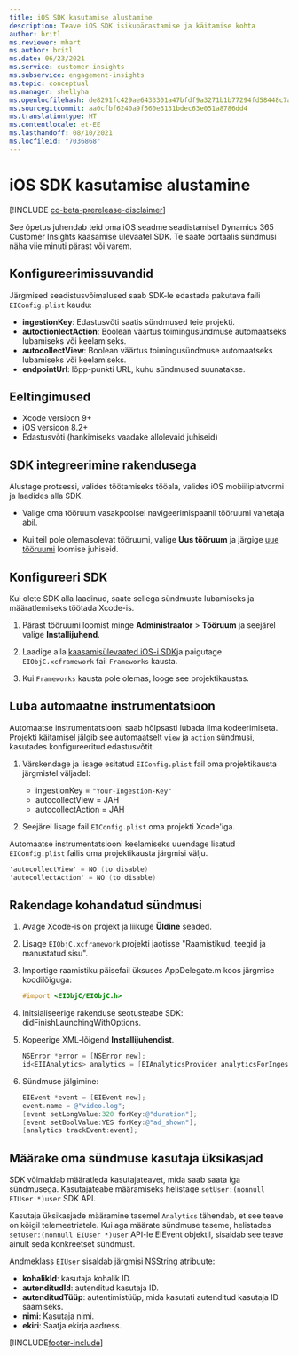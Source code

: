 ```yaml
---
title: iOS SDK kasutamise alustamine
description: Teave iOS SDK isikupärastamise ja käitamise kohta
author: britl
ms.reviewer: mhart
ms.author: britl
ms.date: 06/23/2021
ms.service: customer-insights
ms.subservice: engagement-insights
ms.topic: conceptual
ms.manager: shellyha
ms.openlocfilehash: de8291fc429ae6433301a47bfdf9a3271b1b77294fd58448c7aa6bd0783edc97
ms.sourcegitcommit: aa0cfbf6240a9f560e3131bdec63e051a8786dd4
ms.translationtype: HT
ms.contentlocale: et-EE
ms.lasthandoff: 08/10/2021
ms.locfileid: "7036868"
---
```

# <a name="get-started-with-the-ios-sdk"></a>iOS SDK kasutamise alustamine

[!INCLUDE [cc-beta-prerelease-disclaimer](includes/cc-beta-prerelease-disclaimer.md)]

See õpetus juhendab teid oma iOS seadme seadistamisel Dynamics 365 Customer Insights kaasamise ülevaatel SDK. Te saate portaalis sündmusi näha viie minuti pärast või varem.

## <a name="configuration-options"></a>Konfigureerimissuvandid

Järgmised seadistusvõimalused saab SDK-le edastada pakutava faili `EIConfig.plist` kaudu:

- **ingestionKey**: Edastusvõti saatis sündmused teie projekti.
- **autoctionlectAction**: Boolean väärtus toimingusündmuse automaatseks lubamiseks või keelamiseks.
- **autocollectView**: Boolean väärtus toimingusündmuse automaatseks lubamiseks või keelamiseks.
- **endpointUrl**: lõpp-punkti URL, kuhu sündmused suunatakse.

## <a name="prerequisites"></a>Eeltingimused

- Xcode versioon 9+
- iOS versioon 8.2+
- Edastusvõti (hankimiseks vaadake allolevaid juhiseid)

## <a name="integrate-the-sdk-into-your-application"></a>SDK integreerimine rakendusega

Alustage protsessi, valides töötamiseks tööala, valides iOS mobiiliplatvormi ja laadides alla SDK.

- Valige oma tööruum vasakpoolsel navigeerimispaanil tööruumi vahetaja abil.

- Kui teil pole olemasolevat tööruumi, valige  **Uus tööruum** ja järgige [uue tööruumi](create-workspace.md) loomise juhiseid.

## <a name="configure-the-sdk"></a>Konfigureeri SDK

Kui olete SDK alla laadinud, saate sellega sündmuste lubamiseks ja määratlemiseks töötada Xcode-is.

1. Pärast tööruumi loomist minge **Administraator** > **Tööruum** ja seejärel valige **Installijuhend**.

1. Laadige alla [kaasamisülevaated iOS-i SDK](https://download.pi.dynamics.com/sdk/EI-SDKs/ei-ios-sdk.zip)ja paigutage `EIObjC.xcframework` fail `Frameworks` kausta.

1. Kui `Frameworks` kausta pole olemas, looge see projektikaustas.

## <a name="enable-auto-instrumentation"></a>Luba automaatne instrumentatsioon
 
Automaatse instrumentatsiooni saab hõlpsasti lubada ilma kodeerimiseta. Projekti käitamisel jälgib see automaatselt `view` ja `action` sündmusi, kasutades konfigureeritud edastusvõtit. 

1. Värskendage ja lisage esitatud `EIConfig.plist` fail oma projektikausta järgmistel väljadel:
    - ingestionKey = `"Your-Ingestion-Key"`
    - autocollectView = JAH
    - autocollectAction = JAH

2. Seejärel lisage fail `EIConfig.plist` oma projekti Xcode'iga. 



Automaatse instrumentatsiooni keelamiseks uuendage lisatud `EIConfig.plist` failis oma projektikausta järgmisi välju. 

```objectivec
'autocollectView' = NO (to disable)
'autocollectAction' = NO (to disable)
```


## <a name="implement-custom-events"></a>Rakendage kohandatud sündmusi

1. Avage Xcode-is on projekt ja liikuge **Üldine** seaded. 
1. Lisage `EIObjC.xcframework` projekti jaotisse "Raamistikud, teegid ja manustatud sisu".

1. Importige raamistiku päisefail üksuses AppDelegate.m koos järgmise koodilõiguga:

    ```objectivec
    #import <EIObjC/EIObjC.h>
    ```

1. Initsialiseerige rakenduse seotusteabe SDK: didFinishLaunchingWithOptions.
1. Kopeerige XML-lõigend **Installijuhendist**.

    ```objectivec
    NSError *error = [NSError new];
    id<EIIAnalytics> analytics = [EIAnalyticsProvider analyticsForIngestionKey:nil error:&error];
    ```

1. Sündmuse jälgimine:

    ```objectivec
    EIEvent *event = [EIEvent new];
    event.name = @"video.log";
    [event setLongValue:320 forKey:@"duration"];
    [event setBoolValue:YES forKey:@"ad_shown"];
    [analytics trackEvent:event];
    ```

## <a name="set-user-details-for-your-event"></a>Määrake oma sündmuse kasutaja üksikasjad

SDK võimaldab määratleda kasutajateavet, mida saab saata iga sündmusega. Kasutajateabe määramiseks helistage `setUser:(nonnull EIUser *)user` SDK API.

Kasutaja üksikasjade määramine tasemel `Analytics` tähendab, et see teave on kõigil telemeetriatele. Kui aga määrate sündmuse taseme, helistades `setUser:(nonnull EIUser *)user` API-le EIEvent objektil, sisaldab see teave ainult seda konkreetset sündmust.

Andmeklass `EIUser` sisaldab järgmisi NSString atribuute:

- **kohalikId**: kasutaja kohalik ID.
- **autenditudId**: autenditud kasutaja ID.
- **autenditudTüüp**: autentimistüüp, mida kasutati autenditud kasutaja ID saamiseks.
- **nimi**: Kasutaja nimi.
- **ekiri**: Saatja ekirja aadress.


[!INCLUDE[footer-include](../includes/footer-banner.md)]
